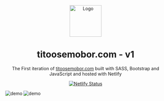 <div align="center">
  <img alt="Logo" src="https://raw.githubusercontent.com/Tito-Osemobor/TitoFolio/main/public/favicon_io/android-chrome-192x192.png" width="100" />
</div>
<h1 align="center">
  titoosemobor.com - v1
</h1>
<p align="center">
  The First iteration of <a href="https://titoosemobor.com" target="_blank">titoosemobor.com</a> built with SASS, Bootstrap and JavaScript and hosted with Netlify
</p>
<p align="center">
  <a href="https://app.netlify.com/sites/titoosemobor/deploys" target="_blank">
    <img src="https://api.netlify.com/api/v1/badges/1963b488-7b78-48c9-9e2d-6fb5e47ab3af/deploy-status" alt="Netlify Status" />
  </a>
</p>

![demo](https://raw.githubusercontent.com/Tito-Osemobor/TitoFolio/main/public/assets/og-image.png)
![demo](https://raw.githubusercontent.com/Tito-Osemobor/TitoFolio/main/public/assets/og-image-dark.png)
